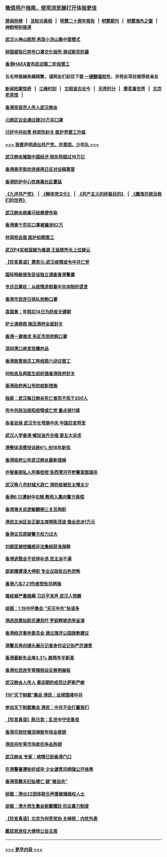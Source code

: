 ### [微信用户指南，使用浏览器打开体验更佳](https://github.com/gfw-breaker/banned-news1/blob/master/indexes/wechat-guide.md?t=0)
#### [禁闻热榜](热点新闻.md?t=0)  &nbsp;&nbsp;|&nbsp;&nbsp; [法轮功真相](https://github.com/gfw-breaker/truth/blob/master/README.md?t=0) &nbsp;&nbsp;|&nbsp;&nbsp; [明慧二十周年报告](https://github.com/gfw-breaker/mh-reports/blob/master/README.md?t=0) &nbsp;&nbsp;|&nbsp;&nbsp;[明慧期刊](https://github.com/gfw-breaker/mh-qikan) &nbsp;&nbsp;|&nbsp;&nbsp; [明慧海外之窗](https://github.com/gfw-breaker/mh-news/blob/master/README.md?t=0) &nbsp;&nbsp;|&nbsp;&nbsp; [神韵特别报道](https://github.com/gfw-breaker/mh-news/blob/master/shenyun.md?t=0)
#### [武汉火神山医院 再现小汤山集中营模式](../pages/nsc415/n11844763.md?t=02050722) 
#### [钟国斌指已将布口罩交化验所 测试能否防菌](../pages/nsc415/n11842783.md?t=02050722) 
#### [香港HAEA宣布启动第二阶段罢工](../pages/nsc415/n11842723.md?t=02050722) 
#### 五毛举报越来越频繁，请网友们前往下载 [一键翻墙软件](https://github.com/gfw-breaker/ssr-accounts)，并将此项目推荐给亲友
#### [新闻拍案惊奇](https://github.com/gfw-breaker/banned-news1/blob/master/pages/link4.md) &nbsp;&nbsp;|&nbsp;&nbsp; [江峰时刻](https://github.com/gfw-breaker/banned-news1/blob/master/pages/link4.md) &nbsp;&nbsp;|&nbsp;&nbsp; [文昭谈古论今](https://github.com/gfw-breaker/banned-news1/blob/master/pages/link4.md) &nbsp;&nbsp;|&nbsp;&nbsp; [天亮时分](https://github.com/gfw-breaker/banned-news1/blob/master/pages/link4.md) &nbsp;&nbsp;|&nbsp;&nbsp; [萧茗看世界](https://github.com/gfw-breaker/banned-news1/blob/master/pages/link4.md) &nbsp;&nbsp;|&nbsp;&nbsp; [北京老茶馆](https://github.com/gfw-breaker/banned-news1/blob/master/pages/link4.md) &nbsp;&nbsp;|&nbsp;&nbsp; 
#### [香港现首宗人传人武汉肺炎](../pages/nsc415/n11842766.md?t=02050722) 
#### [元朗区议会通过拨20万买口罩](../pages/nsc415/n11842754.md?t=02050722) 
#### [讨好中共权贵 林郑伪封关 医护界罢工升级](../pages/nsc415/n11842359.md?t=02050722) 
#### [>>> 我要声明退出共产党、共青团、少年队 <<<](https://github.com/begood0513/goodnews/blob/master/quit/letter.md) 
#### [武汉肺炎摧毁中国经济 损失将超过16万亿](../pages/nsc415/n11839723.md?t=02050722) 
#### [香港美孚街坊连续两日反对设隔离营](../pages/nsc415/n11839962.md?t=02050722) 
#### [香港防护中心忧病毒社区蔓延](../pages/nsc415/n11839933.md?t=02050722) 
#### [《九评共产党》](https://github.com/begood0513/9ping.md/blob/master/README.md) &nbsp;|&nbsp; [《解体党文化》](../../../../jtdwh.md/blob/master/README.md)  &nbsp;|&nbsp; [《共产主义的终极目的》](../../../../gczydzjmd.md/blob/master/README.md) &nbsp;|&nbsp; [《魔鬼在统治我们的世界》](../../../../mgztzwmdsj.md/blob/master/README.md) 
#### [武汉肺炎病毒可经粪便传染](../pages/nsc415/n11839939.md?t=02050722) 
#### [香港逾千宗买口罩被骗涉82万](../pages/nsc415/n11839914.md?t=02050722) 
#### [林郑拒会面 医护如期罢工](../pages/nsc415/n11839892.md?t=02050722) 
#### [武汉P4实验室疑为毒源 王延轶所长上位疑云](../pages/nsc415/n11835543.md?t=02050722) 
#### [【珍言真语】萧若元:武汉疫情或令中共亡党](../pages/nsc415/n11829394.md?t=02050722) 
#### [国际特赦报告促设独立调查香港警暴](../pages/nsc415/n11833845.md?t=02050722) 
#### [专访吕秉权：从疫情造假看中共体制的谎言](../pages/nsc415/n11833813.md?t=02050722) 
#### [香港市民连日排队抢购口罩](../pages/nsc415/n11833794.md?t=02050722) 
#### [袁国勇：年假后14日为防疫关键期](../pages/nsc415/n11831088.md?t=02050722) 
#### [护士请病假 施压港府全面封关](../pages/nsc415/n11831030.md?t=02050722) 
#### [香港一罩难求 多区市民抢购口罩](../pages/nsc415/n11831002.md?t=02050722) 
#### [深圳湾口岸发现爆炸品](../pages/nsc415/n11828802.md?t=02050722) 
#### [香港医管局员工阵线周六动议罢工](../pages/nsc415/n11828762.md?t=02050722) 
#### [何柏良及两医生组织倡香港政府封关](../pages/nsc415/n11828749.md?t=02050722) 
#### [香港政府再公布防疫新措施](../pages/nsc415/n11828716.md?t=02050722) 
#### [独家：武汉每日肺炎死亡者恐不低于200人](../pages/nsc415/n11828240.md?t=02050722) 
#### [传中共政治局知疫情或亡党 重点保11城](../pages/nsc415/n11828145.md?t=02050722) 
#### [各省自保 武汉市长甩锅中央 中国巨变将至](../pages/nsc415/n11828021.md?t=02050722) 
#### [武汉人学香港 喊加油齐合唱 提五大诉求](../pages/nsc415/n11827046.md?t=02050722) 
#### [港整体消费投诉跌6% 创18年新低](../pages/nsc415/n11817280.md?t=02050722) 
#### [香港政府公布武汉肺炎最新措施](../pages/nsc415/n11817152.md?t=02050722) 
#### [许智峯提私人刑事检控 告西湾河开枪警意图谋杀](../pages/nsc415/n11817132.md?t=02050722) 
#### [武汉等八市封城大逃亡 港防疫被批太慢太少](../pages/nsc415/n11817058.md?t=02050722) 
#### [香港6.12遭射中右眼 教师入禀向警方索偿](../pages/nsc415/n11814678.md?t=02050722) 
#### [香港海关巡逻艇翻侧三关员殉职](../pages/nsc415/n11814604.md?t=02050722) 
#### [港民主派区会正副主席晤陈茂波 倡全民派1万元](../pages/nsc415/n11814582.md?t=02050722) 
#### [香港议员质疑警方权力过大](../pages/nsc415/n11814560.md?t=02050722) 
#### [刘颕匡被控煽惑非法集结获准保释](../pages/nsc415/n11811727.md?t=02050722) 
#### [香港选管会不安排补选 民主派不满](../pages/nsc415/n11811691.md?t=02050722) 
#### [邵家臻遭浸大停职 专业议政批白色恐怖](../pages/nsc415/n11811670.md?t=02050722) 
#### [香港八名7.21伤者控告邓炳强](../pages/nsc415/n11811623.md?t=02050722) 
#### [瘟疫被严重隐瞒 习近平发声 武汉人惊醒](../pages/nsc415/n11811186.md?t=02050722) 
#### [组图：1.19中环集会 “天灭中共”标语多](../pages/nsc415/n11809514.md?t=02050722) 
#### [港选民票站职员遭恐吓 罗庭辉提选举呈请](../pages/nsc415/n11808914.md?t=02050722) 
#### [香港经济事务委员会 通过海洋公园拨款建议](../pages/nsc415/n11808906.md?t=02050722) 
#### [港警员再向镜头展示记者身份证记协严厉谴责](../pages/nsc415/n11808888.md?t=02050722) 
#### [香港最新失业率3.3% 逾两年半新高](../pages/nsc415/n11808887.md?t=02050722) 
#### [香港社民连年宵摊档设反修例展板](../pages/nsc415/n11808857.md?t=02050722) 
#### [武汉肺炎人传人 春运期防疫恐比萨斯严峻](../pages/nsc415/n11808739.md?t=02050722) 
#### [119“天下制裁”集会 港民：全球围堵中共](../pages/nsc415/n11806318.md?t=02050722) 
#### [参加天下制裁集会 港民：中共不会打赢我们](../pages/nsc415/n11806596.md?t=02050722) 
#### [【珍言真语】陈日君：乱世中守住善良](../pages/nsc415/n11806247.md?t=02050722) 
#### [香港花档忧催泪弹致年桔全报销](../pages/nsc415/n11806130.md?t=02050722) 
#### [港民间年宵市场卖抗争品热销](../pages/nsc415/n11806073.md?t=02050722) 
#### [武汉肺炎 专家：病情已到香港门口](../pages/nsc415/n11806020.md?t=02050722) 
#### [在港警署遭轮奸成孕 少女谴责邓炳强公开抹黑](../pages/nsc415/n11805981.md?t=02050722) 
#### [香港英籍夫妇坠楼亡 疑“被自杀”](../pages/nsc415/n11805937.md?t=02050722) 
#### [组图：港台22团体联合声援被捕维权人士](../pages/nsc415/n11801834.md?t=02050722) 
#### [组图：港大师生集会挺戴耀廷 抗议暴力制度](../pages/nsc415/n11799298.md?t=02050722) 
#### [【珍言真语】北京为何签贸协 关焯照：内忧外患](../pages/nsc415/n11799790.md?t=02050722) 
#### [戴启思连任大律师公会主席](../pages/nsc415/n11799306.md?t=02050722) 

----
#### [ >>> 更早内容 <<< ](../indexes/nsc415-earlier.md)
